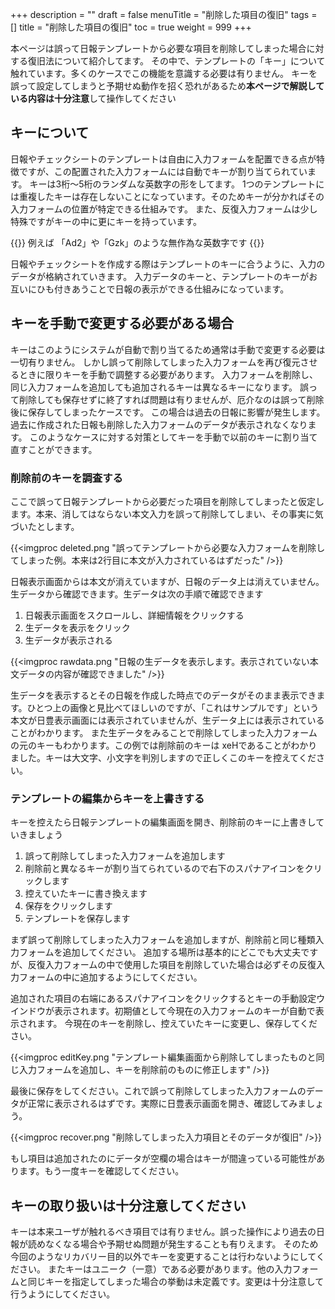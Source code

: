 +++
description = ""
draft = false
menuTitle = "削除した項目の復旧"
tags = []
title = "削除した項目の復旧"
toc = true
weight = 999
+++

本ページは誤って日報テンプレートから必要な項目を削除してしまった場合に対する復旧法について紹介してます。
その中で、テンプレートの「キー」について触れています。多くのケースでこの機能を意識する必要は有りません。
キーを誤って設定してしまうと予期せぬ動作を招く恐れがあるため**本ページで解説している内容は十分注意**して操作してください

## キーについて

日報やチェックシートのテンプレートは自由に入力フォームを配置できる点が特徴ですが、この配置された入力フォームには自動でキーが割り当てられています。
キーは3桁〜5桁のランダムな英数字の形をしてます。
1つのテンプレートには重複したキーは存在しないことになっています。そのためキーが分かればその入力フォームの位置が特定できる仕組みです。
また、反復入力フォームは少し特殊ですがキーの中に更にキーを持っています。

{{<alice pos="right" icon="ok">}}
例えば 「Ad2」や「Gzk」のような無作為な英数字です
{{</alice>}}

日報やチェックシートを作成する際はテンプレートのキーに合うように、入力のデータが格納されていきます。
入力データのキーと、テンプレートのキーがお互いにひも付きあうことで日報の表示ができる仕組みになっています。

## キーを手動で変更する必要がある場合

キーはこのようにシステムが自動で割り当てるため通常は手動で変更する必要は一切有りません。
しかし誤って削除してしまった入力フォームを再び復元させるときに限りキーを手動で調整する必要があります。
入力フォームを削除し、同じ入力フォームを追加しても追加されるキーは異なるキーになります。
誤って削除しても保存せずに終了すれば問題は有りませんが、厄介なのは誤って削除後に保存してしまったケースです。
この場合は過去の日報に影響が発生します。過去に作成された日報も削除した入力フォームのデータが表示されなくなります。
このようなケースに対する対策としてキーを手動で以前のキーに割り当て直すことができます。

### 削除前のキーを調査する

ここで誤って日報テンプレートから必要だった項目を削除してしまったと仮定します。本来、消してはならない本文入力を誤って削除してしまい、その事実に気づいたとします。

{{<imgproc deleted.png "誤ってテンプレートから必要な入力フォームを削除してしまった例。本来は2行目に本文が入力されているはずだった" />}}

日報表示画面からは本文が消えていますが、日報のデータ上は消えていません。生データから確認できます。生データは次の手順で確認できます

1. 日報表示画面をスクロールし、詳細情報をクリックする
1. 生データを表示をクリック
1. 生データが表示される

{{<imgproc rawdata.png "日報の生データを表示します。表示されていない本文データの内容が確認できました" />}}

生データを表示するとその日報を作成した時点でのデータがそのまま表示できます。ひとつ上の画像と見比べてほしいのですが、「これはサンプルです」という本文が日豊表示画面には表示されていませんが、生データ上には表示されていることがわかります。
また生データをみることで削除してしまった入力フォームの元のキーもわかります。この例では削除前のキーは xeHであることがわかりました。キーは大文字、小文字を判別しますので正しくこのキーを控えてください。

### テンプレートの編集からキーを上書きする

キーを控えたら日報テンプレートの編集画面を開き、削除前のキーに上書きしていきましょう

1. 誤って削除してしまった入力フォームを追加します
1. 削除前と異なるキーが割り当てられているので右下のスパナアイコンをクリックします
1. 控えていたキーに書き換えます
1. 保存をクリックします
1. テンプレートを保存します

まず誤って削除してしまった入力フォームを追加しますが、削除前と同じ種類入力フォームを追加してください。
追加する場所は基本的にどこでも大丈夫ですが、反復入力フォームの中で使用した項目を削除していた場合は必ずその反復入力フォームの中に追加するようにしてください。

追加された項目の右端にあるスパナアイコンをクリックするとキーの手動設定ウインドウが表示されます。初期値として今現在の入力フォームのキーが自動で表示されます。
今現在のキーを削除し、控えていたキーに変更し、保存してください。

{{<imgproc editKey.png "テンプレート編集画面から削除してしまったものと同じ入力フォームを追加し、キーを削除前のものに修正します" />}}

最後に保存をしてください。これで誤って削除してしまった入力フォームのデータが正常に表示されるはずです。実際に日豊表示画面を開き、確認してみましょう。

{{<imgproc recover.png "削除してしまった入力項目とそのデータが復旧" />}}

もし項目は追加されたのにデータが空欄の場合はキーが間違っている可能性があります。もう一度キーを確認してください。

## キーの取り扱いは十分注意してください

キーは本来ユーザが触れるべき項目では有りません。誤った操作により過去の日報が読めなくなる場合や予期せぬ問題が発生することも有りえます。
そのため今回のようなリカバリー目的以外でキーを変更することは行わないようにしてください。
またキーはユニーク（一意）である必要があります。他の入力フォームと同じキーを指定してしまった場合の挙動は未定義です。変更は十分注意して行うようにしてください。
